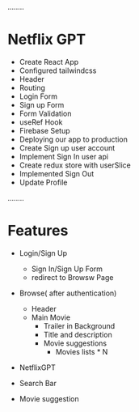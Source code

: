 ........

# Netflix GPT

- Create React App
- Configured tailwindcss
- Header
- Routing
- Login Form
- Sign up Form
- Form Validation
- useRef Hook
- Firebase Setup
- Deploying our app to production
- Create Sign up user account
- Implement Sign In user api
- Create redux store with userSlice
- Implemented Sign Out
- Update Profile

........

# Features

- Login/Sign Up
  - Sign In/Sign Up Form
  - redirect to Browsw Page
- Browse( after authentication)

  - Header
  - Main Movie
    - Trailer in Background
    - Title and description
    - Movie suggestions
      - Movies lists \* N

- NetflixGPT
- Search Bar
- Movie suggestion
